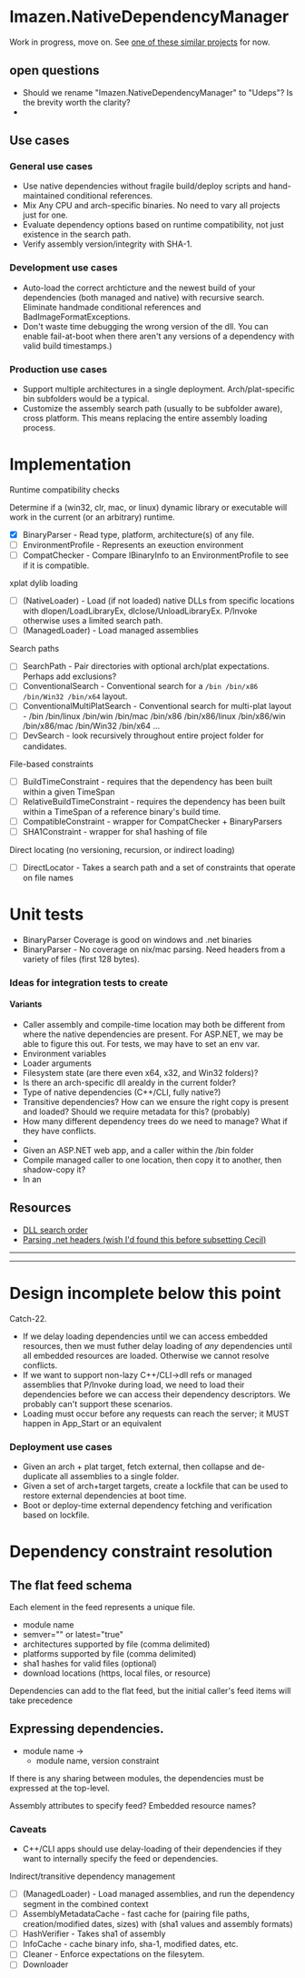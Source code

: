 Imazen.NativeDependencyManager
==============================

Work in progress, move on. See [one of these similar projects](https://github.com/imazen/paragon/blob/master/resources.md#native-interoploading-projects-to-investigate) for now.

## open questions

* Should we rename "Imazen.NativeDependencyManager" to "Udeps"? Is the brevity worth the clarity?
* 

## Use cases

### General use cases
* Use native dependencies without fragile build/deploy scripts and hand-maintained conditional references.
* Mix Any CPU and arch-specific binaries. No need to vary all projects just for one. 
* Evaluate dependency options based on runtime compatibility, not just existence in the search path.
* Verify assembly version/integrity with SHA-1.

### Development use cases
* Auto-load the correct archticture and the newest build of your dependencies (both managed and native) with recursive search. Eliminate handmade conditional references and BadImageFormatExceptions.
* Don't waste time debugging the wrong version of the dll. You can enable fail-at-boot when there aren't any versions of a dependency with valid build timestamps.)

### Production use cases
* Support multiple architectures in a single deployment. Arch/plat-specific bin subfolders would be a typical.
* Customize the assembly search path (usually to be subfolder aware), cross platform. This means replacing the entire assembly loading process. 

# Implementation

Runtime compatibility checks

Determine if a (win32, clr, mac, or linux) dynamic library or executable will work in the current (or an arbitrary) runtime.

* [x] BinaryParser - Read type, platform, architecture(s) of any file.
* [ ] EnvironmentProfile - Represents an exeuction environment
* [ ] CompatChecker - Compare IBinaryInfo to an EnvironmentProfile to see if it is compatible.

xplat dylib loading

* [ ] (NativeLoader) - Load (if not loaded) native DLLs from specific locations with dlopen/LoadLibraryEx, dlclose/UnloadLibraryEx.  P/Invoke otherwise uses a limited search path.
* [ ] (ManagedLoader) - Load managed assemblies

Search paths

* [ ] SearchPath - Pair directories with optional arch/plat expectations. Perhaps add exclusions?
* [ ] ConventionalSearch - Conventional search for a `/bin /bin/x86 /bin/Win32 /bin/x64` layout.
* [ ] ConventionalMultiPlatSearch - Conventional search for multi-plat layout - /bin /bin/linux /bin/win /bin/mac /bin/x86 /bin/x86/linux /bin/x86/win /bin/x86/mac /bin/Win32 /bin/x64 ...
* [ ] DevSearch - look recursively throughout entire project folder for candidates.

File-based constraints

* [ ] BuildTimeConstraint - requires that the dependency has been built within a given TimeSpan
* [ ] RelativeBuildTimeConstraint - requires the dependency has been built within a TimeSpan of a reference binary's build time.
* [ ] CompatibleConstraint - wrapper for CompatChecker + BinaryParsers
* [ ] SHA1Constraint - wrapper for sha1 hashing of file

Direct locating (no versioning, recursion, or indirect loading)

* [ ] DirectLocator - Takes a search path and a set of constraints that operate on file names


# Unit tests

* BinaryParser Coverage is good on windows and .net binaries
* BinaryParser - No coverage on nix/mac parsing. Need headers from a variety of files (first 128 bytes).




### Ideas for integration tests to create

#### Variants

* Caller assembly and compile-time location may both be different from where the native dependencies are present. For ASP.NET, we may be able to figure this out. For tests, we may have to set an env var.
* Environment variables
* Loader arguments
* Filesystem state (are there even x64, x32, and Win32 folders)?
* Is there an arch-specific dll arealdy in the current folder?
* Type of native dependencies (C++/CLI, fully native?)
* Transitive dependencies? How can we ensure the right copy is present and loaded? Should we require metadata for this? (probably)
* How many different dependency trees do we need to manage? What if they have conflicts.
* 
* Given an ASP.NET web app, and a caller within the /bin folder
* Compile managed caller to one location, then copy it to another, then shadow-copy it? 
* In an 


## Resources 

* [DLL search order](http://msdn.microsoft.com/en-us/library/windows/desktop/ms682586(v=vs.85).aspx)
* [Parsing .net headers (wish I'd found this before subsetting Cecil)](http://wyday.com/blog/2010/how-to-detect-net-assemblies-x86-x64-anycpu/)


---
---

# Design incomplete below this point

Catch-22. 

* If we delay loading dependencies until we can access embedded resources, 
  then we must futher delay loading of *any* dependencies until all embedded resources are loaded. 
  Otherwise we cannot resolve conflicts.
* If we want to support non-lazy C++/CLI->dll refs or managed assemblies that P/Invoke during load, 
  we need to load their dependencies before we can access their dependency descriptors. We probably can't support these scenarios.
* Loading must occur before any requests can reach the server; it MUST happen in App_Start or an equivalent 




### Deployment use cases

* Given an arch + plat target, fetch external, then collapse and de-duplicate all assemblies to a single folder.
* Given a set of arch+target targets, create a lockfile that can be used to restore external dependencies at boot time.
* Boot or deploy-time external dependency fetching and verification based on lockfile.



# Dependency constraint resolution

## The flat feed schema

Each element in the feed represents a unique file. 

* module name
* semver="" or latest="true"
* architectures supported by file (comma delimited)
* platforms supported by file (comma delimited)
* sha1 hashes for valid files (optional)
* download locations (https, local files, or resource)

Dependencies can add to the flat feed, but the initial caller's feed items will take precedence

## Expressing dependencies.

* module name -> 
	* module name, version constraint

If there is any sharing between modules, the dependencies must be expressed at the top-level.

Assembly attributes to specify feed? Embedded resource names?

### Caveats
* C++/CLI apps should use delay-loading of their dependencies if they want to internally specify the feed or dependencies.



Indirect/transitive dependency management




* [ ] (ManagedLoader) - Load managed assemblies, and run the dependency segment in the combined context
* [ ] AssemblyMetadataCache  - fast cache for (pairing file paths, creation/modified dates, sizes) with (sha1 values and assembly formats)
* [ ] HashVerifier - Takes sha1 of assembly
* [ ] InfoCache - cache binary info, sha-1, modified dates, etc. 
* [ ] Cleaner - Enforce expectations on the filesytem. 
* [ ] Downloader
